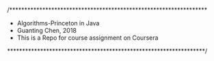 /******************************************************************

* Algorithms-Princeton in Java
* Guanting Chen, 2018
* This is a Repo for course assignment on Coursera

******************************************************************/
